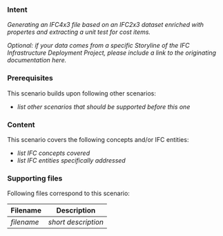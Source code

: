 
### Intent

*Generating an IFC4x3 file based on an IFC2x3 dataset enriched with propertes and extracting a unit test for cost items.*

*Optional: if your data comes from a specific Storyline of the IFC Infrastructure Deployment Project, please include a link to the originating documentation here.*

### Prerequisites

This scenario builds upon following other scenarios:

- *list other scenarios that should be supported before this one*

### Content

This scenario covers the following concepts and/or IFC entities:

- *list IFC concepts covered*
- *list IFC entities specifically addressed*

### Supporting files

Following files correspond to this scenario:

| Filename                          | Description                               |
|-----------------------------------|-------------------------------------------|
| *filename*                        | *short description*                       |
